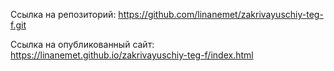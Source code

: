 Ссылка на репозиторий:
https://github.com/linanemet/zakrivayuschiy-teg-f.git

Ссылка на опубликованный сайт:
https://linanemet.github.io/zakrivayuschiy-teg-f/index.html
